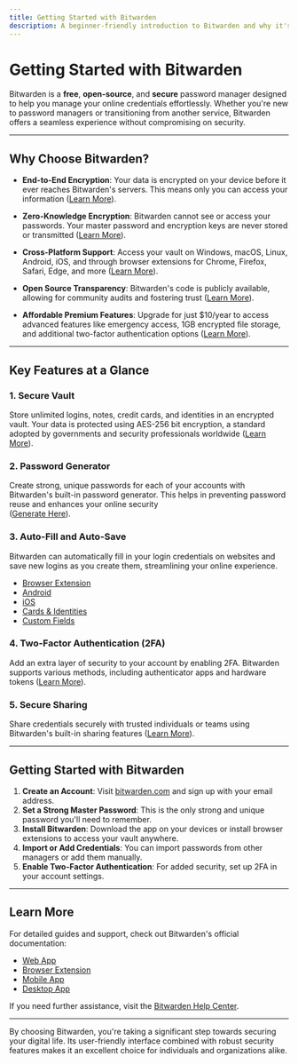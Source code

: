 ```yaml
---
title: Getting Started with Bitwarden
description: A beginner-friendly introduction to Bitwarden and why it's a great choice for managing your passwords.
---
```


# Getting Started with Bitwarden

Bitwarden is a **free**, **open-source**, and **secure** password manager designed to help you manage your online credentials effortlessly. Whether you're new to password managers or transitioning from another service, Bitwarden offers a seamless experience without compromising on security.

---

## Why Choose Bitwarden?

- **End-to-End Encryption**: Your data is encrypted on your device before it ever reaches Bitwarden's servers. This means only you can access your information ([Learn More](https://bitwarden.com/help/bitwarden-security-white-paper/#bitwarden-security-principles)).

- **Zero-Knowledge Encryption**: Bitwarden cannot see or access your passwords. Your master password and encryption keys are never stored or transmitted ([Learn More](https://bitwarden.com/blog/end-to-end-encryption-and-zero-knowledge/)).

- **Cross-Platform Support**: Access your vault on Windows, macOS, Linux, Android, iOS, and through browser extensions for Chrome, Firefox, Safari, Edge, and more ([Learn More](https://bitwarden.com/download/)).

- **Open Source Transparency**: Bitwarden's code is publicly available, allowing for community audits and fostering trust ([Learn More](https://bitwarden.com/open-source/)).

- **Affordable Premium Features**: Upgrade for just $10/year to access advanced features like emergency access, 1GB encrypted file storage, and additional two-factor authentication options ([Learn More](https://bitwarden.com/pricing/)).

---

## Key Features at a Glance

### 1. **Secure Vault**

Store unlimited logins, notes, credit cards, and identities in an encrypted vault. Your data is protected using AES-256 bit encryption, a standard adopted by governments and security professionals worldwide ([Learn More](https://bitwarden.com/help/what-encryption-is-used/)).

### 2. **Password Generator**

Create strong, unique passwords for each of your accounts with Bitwarden's built-in password generator. This helps in preventing password reuse and enhances your online security  
([Generate Here](https://bitwarden.com/password-generator/#password-generator)).

### 3. **Auto-Fill and Auto-Save**

Bitwarden can automatically fill in your login credentials on websites and save new logins as you create them, streamlining your online experience.
- [Browser Extension](https://bitwarden.com/help/auto-fill-browser/)
- [Android](https://bitwarden.com/help/auto-fill-android/)
- [iOS](https://bitwarden.com/help/auto-fill-ios/)
- [Cards & Identities](https://bitwarden.com/help/auto-fill-card-id/)
- [Custom Fields](https://bitwarden.com/help/auto-fill-custom-fields/)

### 4. **Two-Factor Authentication (2FA)**

Add an extra layer of security to your account by enabling 2FA. Bitwarden supports various methods, including authenticator apps and hardware tokens ([Learn More](https://bitwarden.com/help/setup-two-step-login/)).

### 5. **Secure Sharing**

Share credentials securely with trusted individuals or teams using Bitwarden's built-in sharing features ([Learn More](https://bitwarden.com/help/about-send/)).

---

## Getting Started with Bitwarden

1. **Create an Account**: Visit [bitwarden.com](https://bitwarden.com) and sign up with your email address.
2. **Set a Strong Master Password**: This is the only strong and unique password you'll need to remember.
3. **Install Bitwarden**: Download the app on your devices or install browser extensions to access your vault anywhere.
4. **Import or Add Credentials**: You can import passwords from other managers or add them manually.
5. **Enable Two-Factor Authentication**: For added security, set up 2FA in your account settings.

---

## Learn More

For detailed guides and support, check out Bitwarden's official documentation:

- [Web App](https://bitwarden.com/help/getting-started-webvault/)
- [Browser Extension](https://bitwarden.com/help/getting-started-browserext/)
- [Mobile App](https://bitwarden.com/help/getting-started-mobile/)
- [Desktop App](https://bitwarden.com/help/getting-started-desktop/)

If you need further assistance, visit the [Bitwarden Help Center](https://bitwarden.com/help/).

---

By choosing Bitwarden, you're taking a significant step towards securing your digital life. Its user-friendly interface combined with robust security features makes it an excellent choice for individuals and organizations alike.